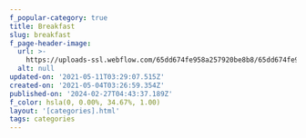 ```yaml
---
f_popular-category: true
title: Breakfast
slug: breakfast
f_page-header-image:
  url: >-
    https://uploads-ssl.webflow.com/65dd674fe958a257920be8b8/65dd674fe958a257920be93b_eiliv-sonas-aceron-uAm1CZMdPCw-unsplash.jpg
  alt: null
updated-on: '2021-05-11T03:29:07.515Z'
created-on: '2021-05-04T03:26:59.354Z'
published-on: '2024-02-27T04:43:37.189Z'
f_color: hsla(0, 0.00%, 34.67%, 1.00)
layout: '[categories].html'
tags: categories
---
```



